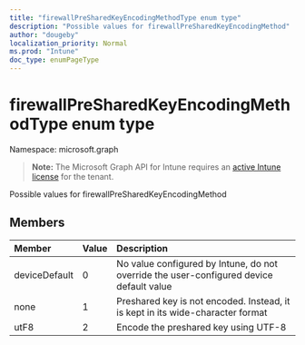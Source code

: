```yaml
---
title: "firewallPreSharedKeyEncodingMethodType enum type"
description: "Possible values for firewallPreSharedKeyEncodingMethod"
author: "dougeby"
localization_priority: Normal
ms.prod: "Intune"
doc_type: enumPageType
---
```


# firewallPreSharedKeyEncodingMethodType enum type

Namespace: microsoft.graph

> **Note:** The Microsoft Graph API for Intune requires an [active Intune license](https://go.microsoft.com/fwlink/?linkid=839381) for the tenant.

Possible values for firewallPreSharedKeyEncodingMethod

## Members
|Member|Value|Description|
|:---|:---|:---|
|deviceDefault|0|No value configured by Intune, do not override the user-configured device default value|
|none|1|Preshared key is not encoded. Instead, it is kept in its wide-character format|
|utF8|2|Encode the preshared key using UTF-8|




